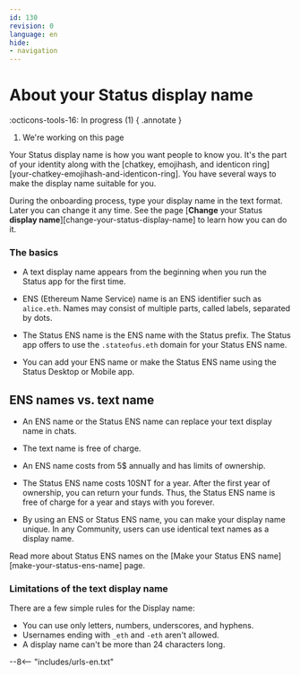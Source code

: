 ```yaml
---
id: 130
revision: 0
language: en
hide:
- navigation
---
```


# About your Status display name

:octicons-tools-16: In progress (1)
{ .annotate }

1. We're working on this page

Your Status display name is how you want people to know you. It's the part
of your identity along with the [chatkey, emojihash, and identicon ring]
[your-chatkey-emojihash-and-identicon-ring]. You have several ways to make
the display name suitable for you.

During the onboarding process, type your display name in the text format. Later
you can change it any time. See the page
[**Change** your Status **display name**][change-your-status-display-name]
to learn how you can do it.

### The basics

- A text display name appears from the beginning when you run the Status
  app for the first time.

- ENS (Ethereum Name Service) name is an ENS identifier such as `alice.eth`.
  Names may consist of multiple parts, called labels, separated by dots.

- The Status ENS name is the ENS name with the Status prefix. The Status app
  offers to use the `.stateofus.eth` domain for your Status ENS name.

- You can add your ENS name or make the Status ENS name using the Status
  Desktop or Mobile app.

## ENS names vs. text name

- An ENS name or the Status ENS name can replace your text display name in
  chats.

- The text name is free of charge.

- An ENS name costs from 5$ annually and has limits of ownership.

- The Status ENS name costs 10SNT for a year. After the first year of
  ownership, you can return your funds. Thus, the Status ENS name is free
  of charge for a year and stays with you forever.

- By using an ENS or Status ENS name, you can make your display name unique. 
  In any Community, users can use identical text names as a display name.

Read more about Status ENS names on the [Make your Status ENS name]
[make-your-status-ens-name] page.

### Limitations of the text display name

There are a few simple rules for the Display name:

- You can use only letters, numbers, underscores, and hyphens.
- Usernames ending with `_eth` and `-eth` aren't allowed.
- A display name can't be more than 24 characters long.



--8<-- "includes/urls-en.txt"

